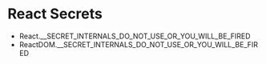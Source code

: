 # React Secrets

* React.__SECRET_INTERNALS_DO_NOT_USE_OR_YOU_WILL_BE_FIRED
* ReactDOM.__SECRET_INTERNALS_DO_NOT_USE_OR_YOU_WILL_BE_FIRED

